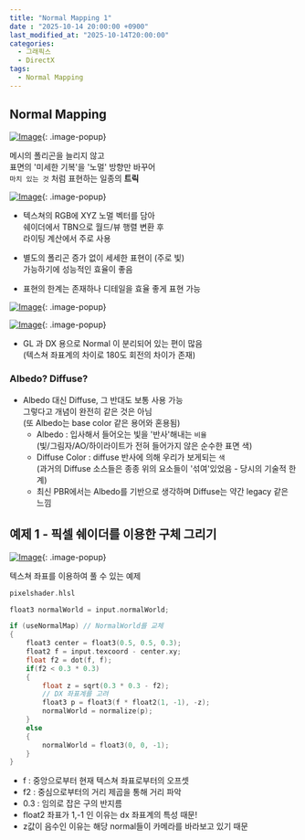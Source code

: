 ```yaml
---
title: "Normal Mapping 1"
date : "2025-10-14 20:00:00 +0900"
last_modified_at: "2025-10-14T20:00:00"
categories:
  - 그래픽스
  - DirectX
tags:
  - Normal Mapping
---
```


## Normal Mapping

[![Image](https://github.com/user-attachments/assets/da9ce32d-3394-4f9c-bfad-d2c4e4a84abc)](https://github.com/user-attachments/assets/da9ce32d-3394-4f9c-bfad-d2c4e4a84abc){: .image-popup}<br>

메시의 폴리곤을 늘리지 않고<br>
표면의 '미세한 기복'을 '노멀' 방향만 바꾸어<br>
`마치 있는 것` 처럼 표현하는 일종의 **트릭**<br>

[![Image](https://github.com/user-attachments/assets/7b277d26-4835-4596-b7d4-c83f3982e1c0)](https://github.com/user-attachments/assets/7b277d26-4835-4596-b7d4-c83f3982e1c0){: .image-popup}<br>

- 텍스쳐의 RGB에 XYZ 노멀 벡터를 담아<br>
  쉐이더에서 TBN으로 월드/뷰 행렬 변환 후<br>
  라이팅 계산에서 주로 사용<br>

- 별도의 폴리곤 증가 없이 세세한 표현이 (주로 빛)<br>
  가능하기에 성능적인 효율이 좋음<br>

- 표현의 한계는 존재하나 디테일을 효율 좋게 표현 가능<br>

[![Image](https://github.com/user-attachments/assets/8b0ad015-600b-4384-b13c-b21ebf138ec0)](https://github.com/user-attachments/assets/8b0ad015-600b-4384-b13c-b21ebf138ec0){: .image-popup}<br>

[![Image](https://github.com/user-attachments/assets/2915414a-2626-4dc5-a32c-a59cfc3af05e)](https://github.com/user-attachments/assets/2915414a-2626-4dc5-a32c-a59cfc3af05e){: .image-popup}<br>

- GL 과 DX 용으로 Normal 이 분리되어 있는 편이 많음<br>
  (텍스쳐 좌표계의 차이로 180도 회전의 차이가 존재)<br>

### Albedo? Diffuse?

- Albedo 대신 Diffuse, 그 반대도 보통 사용 가능<br>
  그렇다고 개념이 완전히 같은 것은 아님<br>
  (또 Albedo는 base color 같은 용어와 혼용됨)<br>
  - Albedo : 입사해서 들어오는 빛을 '반사'해내는 `비율`<br>
    (빛/그림자/AO/하이라이트가 전혀 들어가지 않은 순수한 표면 색)<br>
  - Diffuse Color : diffuse 반사에 의해 우리가 보게되는 `색`<br>
    (과거의 Diffuse 소스들은 종종 위의 요소들이 '섞여'있었음 - 당시의 기술적 한계)<br>
  - 최신 PBR에서는 Albedo를 기반으로 생각하며 Diffuse는 약간 legacy 같은 느낌<br>


## 예제 1 - 픽셀 쉐이더를 이용한 구체 그리기

[![Image](https://github.com/user-attachments/assets/97cea313-3cd8-4cd7-a699-d606d95c5c84)](https://github.com/user-attachments/assets/97cea313-3cd8-4cd7-a699-d606d95c5c84){: .image-popup}<br>

텍스쳐 좌표를 이용하여 풀 수 있는 예제<br>

```cpp
pixelshader.hlsl

float3 normalWorld = input.normalWorld;

if (useNormalMap) // NormalWorld를 교체
{
    float3 center = float3(0.5, 0.5, 0.3);
    float2 f = input.texcoord - center.xy;
    float f2 = dot(f, f);
    if(f2 < 0.3 * 0.3)
    {
        float z = sqrt(0.3 * 0.3 - f2);
        // DX 좌표계를 고려
        float3 p = float3(f * float2(1, -1), -z);
        normalWorld = normalize(p);
    }
    else
    {
        normalWorld = float3(0, 0, -1);
    }
}
```

- f : 중앙으로부터 현재 텍스쳐 좌표로부터의 오프셋<br>
- f2 : 중심으로부터의 거리 제곱을 통해 거리 파악<br>
- 0.3 : 임의로 잡은 구의 반지름<br>
- float2 좌표가 1,-1 인 이유는 dx 좌표계의 특성 때문!<br>
- z값이 음수인 이유는 해당 normal들이 카메라를 바라보고 있기 때문<br>
